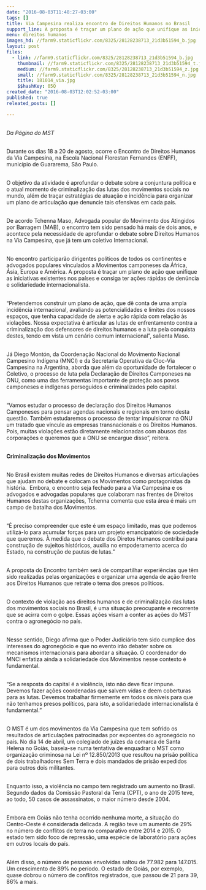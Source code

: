 ```yaml
---
date: "2016-08-03T11:48:27-03:00"
tags: []
title: Via Campesina realiza encontro de Direitos Humanos no Brasil
support_line: A proposta é traçar um plano de ação que unifique as iniciativas existentes nos países e consiga ter ações rápidas de denúncia e solidariedade internacionalista
menu: direitos humanos
images_hd: //farm9.staticflickr.com/8325/28128238713_21d3b51594_b.jpg
layout: post
files:
  - link: //farm9.staticflickr.com/8325/28128238713_21d3b51594_b.jpg
    thumbnail: //farm9.staticflickr.com/8325/28128238713_21d3b51594_t.jpg
    medium: //farm9.staticflickr.com/8325/28128238713_21d3b51594_z.jpg
    small: //farm9.staticflickr.com/8325/28128238713_21d3b51594_n.jpg
    title: 181014_via.jpg
    $$hashKey: 05Q
created_date: "2016-08-03T12:02:52-03:00"
published: true
releated_posts: []

---
```

<p><br />
<em>Da P&aacute;gina do MST</em></p>

<p><br />
Durante os dias 18 a 20 de agosto, ocorre o Encontro de Direitos Humanos da Via Campesina, na Escola Nacional Florestan Fernandes (ENFF), munic&iacute;pio de Guararema, S&atilde;o Paulo.</p>

<p><br />
O objetivo da atividade &eacute; aprofundar o debate sobre a conjuntura pol&iacute;tica e o atual momento de criminaliza&ccedil;&atilde;o das lutas dos movimentos sociais no mundo, al&eacute;m de tra&ccedil;ar estrat&eacute;gias de atua&ccedil;&atilde;o e incid&ecirc;ncia para organizar um plano de articula&ccedil;&atilde;o que denuncie tais ofensivas em cada pa&iacute;s.</p>

<p><br />
De acordo Tchenna Maso, Advogada popular do Movimento dos Atingidos por Barragem (MAB), o encontro tem sido pensado h&aacute; mais de dois anos, e acontece pela necessidade de aprofundar o debate sobre Direitos Humanos na Via Campesina, que j&aacute; tem um coletivo Internacional.</p>

<p><br />
​No encontro ​participar&atilde;o dirigentes pol&iacute;ticos de todos os continentes e advogados populares vinculados a Movimentos camponeses da &Aacute;frica, &Aacute;sia, Europa e Am&eacute;rica. A proposta &eacute; tra&ccedil;ar um plano de a&ccedil;&atilde;o que unifique as iniciativas existentes nos pa&iacute;ses e consiga ter a&ccedil;&otilde;es r&aacute;pidas de den&uacute;ncia e solidariedade internacionalista.</p>

<p><br />
&ldquo;Pretendemos construir um plano de a&ccedil;&atilde;o, que d&ecirc; conta de uma ampla incid&ecirc;ncia internacional, avaliando as potencialidades e limites dos nossos espa&ccedil;os, que tenha capacidade de alerta e a&ccedil;&atilde;o r&aacute;pida com rela&ccedil;&atilde;o &agrave;s viola&ccedil;&otilde;es. Nossa expectativa &eacute; articular as lutas de enfrentamento contra a criminaliza&ccedil;&atilde;o dos defensores de direitos humanos e a luta pela conquista destes, tendo em vista um cen&aacute;rio comum internacional&rdquo;, salienta Maso.</p>

<p><br />
J&aacute; Diego Mont&oacute;n, da Coordena&ccedil;&atilde;o Nacional do Movimento Nacional Campesino Ind&iacute;gena (MNCI) e da Secretaria Operativa da Cloc-Via Campesina na Argentina, aborda que al&eacute;m da oportunidade de fortalecer o Coletivo, o processo de luta pela Declara&ccedil;&atilde;o de Direitos Camponeses na ONU, como uma das ferramentas importante de prote&ccedil;&atilde;o aos povos camponeses e ind&iacute;genas perseguidos e criminalizados pelo capital.</p>

<p><br />
&ldquo;Vamos estudar o processo de declara&ccedil;&atilde;o dos Direitos Humanos Camponeses para pensar agendas nacionais e regionais em torno desta quest&atilde;o. Tamb&eacute;m estudaremos o processo de tentar impulsionar na ONU um tratado que vincule as empresas transnacionais e os Direitos Humanos. Pois, muitas viola&ccedil;&otilde;es est&atilde;o diretamente relacionadas com abusos das corpora&ccedil;&otilde;es e queremos que a ONU se encargue disso&rdquo;, reitera.</p>

<p><br />
<strong>Criminaliza&ccedil;&atilde;o dos Movimentos</strong></p>

<p><br />
No Brasil existem muitas redes de Direitos Humanos e diversas articula&ccedil;&otilde;es que ajudam no debate e colocam os Movimentos como protagonistas da hist&oacute;ria. &nbsp;Embora, o encontro seja fechado para a Via Campesina e os advogados e advogadas populares que colaboram nas frentes de Direitos Humanos destas organiza&ccedil;&otilde;es, Tchenna comenta que esta &aacute;rea &eacute; mais um campo de batalha dos Movimentos.</p>

<p><br />
&ldquo;&Eacute; preciso compreender que este &eacute; um espa&ccedil;o limitado, mas que podemos utiliz&aacute;-lo para acumular for&ccedil;as para um projeto emancipat&oacute;rio de sociedade que queremos. &Agrave; medida que o debate dos Diretos Humanos contribui para constru&ccedil;&atilde;o de sujeitos hist&oacute;ricos, auxilia no empoderamento acerca do Estado, na constru&ccedil;&atilde;o de pautas de lutas.&rdquo;</p>

<p><br />
A proposta do Encontro tamb&eacute;m ser&aacute; de compartilhar experi&ecirc;ncias que t&ecirc;m sido realizadas pelas organiza&ccedil;&otilde;es e organizar uma agenda de a&ccedil;&atilde;o frente aos Direitos Humanos que retrate o tema dos presos pol&iacute;ticos.</p>

<p><br />
O contexto de viola&ccedil;&atilde;o aos direitos humanos e de criminaliza&ccedil;&atilde;o das lutas dos movimentos sociais no Brasil, &eacute; uma situa&ccedil;&atilde;o preocupante e recorrente que se acirra com o golpe. Essas a&ccedil;&otilde;es visam a conter as a&ccedil;&otilde;es do MST contra o agroneg&oacute;cio no pa&iacute;s.</p>

<p><br />
Nesse sentido, Diego afirma que o Poder Judici&aacute;rio tem sido cumplice dos interesses do agroneg&oacute;cio e que no evento ir&atilde;o debater sobre os mecanismos internacionais para abordar a situa&ccedil;&atilde;o. O coordenador do MNCI enfatiza ainda a solidariedade dos Movimentos nesse contexto &eacute; fundamental.</p>

<p><br />
&ldquo;Se a resposta do capital &eacute; a viol&ecirc;ncia, isto n&atilde;o deve ficar impune. Devemos fazer a&ccedil;&otilde;es coordenadas que salvem vidas e deem coberturas para as lutas. Devemos trabalhar firmemente em todos os n&iacute;veis para que n&atilde;o tenhamos presos pol&iacute;ticos, para isto, a solidariedade internacionalista &eacute; fundamental.&rdquo;</p>

<p><br />
O MST &eacute; um dos movimentos da Via Campesina que tem sofrido os resultados de articula&ccedil;&otilde;es patrocinadas por expoentes do agroneg&oacute;cio no pa&iacute;s. No dia 14 de abril, um colegiado de ju&iacute;zes da comarca de Santa Helena no Goi&aacute;s, baseia-se numa tentativa de enquadrar o MST como organiza&ccedil;&atilde;o criminosa na Lei n&ordm; 12.850/2013 que resultou na pris&atilde;o pol&iacute;tica de dois trabalhadores Sem Terra e dois mandados de pris&atilde;o expedidos para outros dois militantes.</p>

<p><br />
Enquanto isso, a viol&ecirc;ncia no campo tem registrado um aumento no Brasil. Segundo dados da Comiss&atilde;o Pastoral da Terra (CPT), o ano de 2015 teve, ao todo, 50 casos de assassinatos, o maior n&uacute;mero desde 2004.</p>

<p><br />
Embora em Goi&aacute;s n&atilde;o tenha ocorrido nenhuma morte, a situa&ccedil;&atilde;o do Centro-Oeste &eacute; considerada delicada. A regi&atilde;o teve um aumento de 29% no n&uacute;mero de conflitos de terra no comparativo entre 2014 e 2015. O estado tem sido foco de repress&atilde;o, uma esp&eacute;cie de laborat&oacute;rio para a&ccedil;&otilde;es em outros locais do pa&iacute;s.</p>

<p><br />
Al&eacute;m disso, o n&uacute;mero de pessoas envolvidas saltou de 77.982 para 147.015. Um crescimento de 89% no per&iacute;odo. O estado de Goi&aacute;s, por exemplo, quase dobrou o n&uacute;mero de conflitos registrados, que passou de 21 para 39, 86% a mais.&nbsp;</p>
